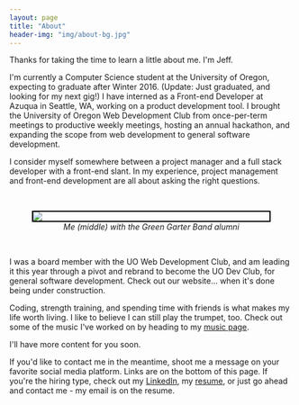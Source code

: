 ```yaml
---
layout: page
title: "About"
header-img: "img/about-bg.jpg"
---
```


Thanks for taking the time to learn a little about me. I'm Jeff.

I'm currently a Computer Science student at the University of Oregon, expecting to graduate after Winter 2016. (Update: Just graduated, and looking for my next gig!) I have interned as a Front-end Developer at Azuqua in Seattle, WA, working on a product development tool. I brought the University of Oregon Web Development Club from once-per-term meetings to productive weekly meetings, hosting an annual hackathon, and expanding the scope from web development to general software development.

I consider myself somewhere between a project manager and a full stack developer with a front-end slant. In my experience, project management and front-end development are all about asking the right questions.

<br>
<figure>
  <img src="{{site.url}}/img/dreamteam.jpg" style="border: 2px solid black; display: block; margin-left: auto; margin-right: auto;">
  <figcaption style="text-align: center;"><em>Me (middle) with the Green Garter Band alumni</em></figcaption>
</figure>
<br>

I was a board member with the UO Web Development Club, and am leading it this year through a pivot and rebrand to become the UO Dev Club, for general software development. Check out our website... when it's done being under construction.

Coding, strength training, and spending time with friends is what makes my life worth living. I like to believe I can still play the trumpet, too. Check out some of the music I've worked on by heading to my [music page]({{site.url}}/music).

I'll have more content for you soon. 

If you'd like to contact me in the meantime, shoot me a message on your favorite social media platform. Links are on the bottom of this page. If you're the hiring type, check out my [LinkedIn](https://www.linkedin.com/in/jeffbayes), my [resume]({{site.url}}/assets/JeffBayesResume.pdf), or just go ahead and contact me - my email is on the resume.